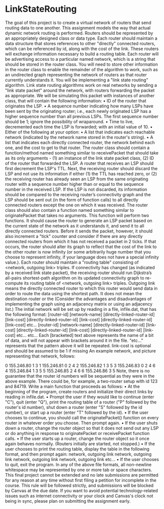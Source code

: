 # LinkStateRouting

The goal of this project is to create a virtual network of routers that send routing data to one another. This assignment models the way that actual dynamic network routing is performed.
Routers should be represented by an appropriately designed class or data type. Each router should maintain a data structure that stores references to other "directly" connected routers, which can be referenced by id, along with the cost of the link. These routers will exchange information necessary to build a routing table. Each router will be advertising access to a particular named network, which is a string that should be stored in the router class. You will need to store other information in the router class to enable the remainder of the algorithm to work, such as an undirected graph representing the network of routers as that router currently understands it.
You will be implementing a "link state routing" algorithm. Link state routing algorithms work on real networks by sending a "link state packet" around the network, with routers forwarding the packet as appropriate. We will be simulating this packet with instances of another class, that will contain the following information:
•	ID of the router that originates the LSP.
•	A sequence number indicating how many LSPs have been sent by the originating router; i.e., each newly originated LSP has a higher sequence number than all previous LSPs. The first sequence number should be 1; ignore the possibility of wraparound.
•	Time to live, decremented each time the LSP is forwarded; with an initial value of 10.
•	Either of the following at your option:
•	A list that indicates each reachable network (indicated by the network name stored in the router's string).
•	A list that indicates each directly connected router, the network behind each one, and the cost to get to that router.
The router class should contain a function/method named something similar to receivePacket that should take as its only arguments - (1) an instance of the link state packet class, (2) ID of the router that forwarded the LSP. A router that receives an LSP should first decrement the LSP's TTL. Next, the receiving router should discard the LSP and not use its information if either (1) the TTL has reached zero, or (2) the receiving router has already seen an LSP from the same originating router with a sequence number higher than or equal to the sequence number in the received LSP. If the LSP is not discarded, its information should be compared to the receiving router’s connectivity graph and the LSP should be sent out (in the form of function calls) to all directly connected routers except the one on which it was received.
The router class should also contain a function named something similar to originatePacket that takes no arguments. This function will perform two functions. It should cause the router to generate an LSP packet based on the current state of the network as it understands it, and send it to all directly connected routers. Before it sends the packet, however, it should also increment a "tick" counter and consider if there are any directly connected routers from which it has not received a packet in 2 ticks. If that occurs, the router should alter its graph to reflect that the cost of the link to the other router is now infinity (or some arbitrarily huge number that you choose to represent infinity, if your language does not have a special infinity value.).
Each router should maintain a "routing table" consisting of <network, outgoing link> triples. If connectivity has changed (as indicated by a received link state packet), the receiving router should run Dijkstra’s all-pairs shortest-path algorithm on its updated connectivity graph to re-compute its routing table of <network, outgoing link> triples. Outgoing link means the directly connected router to which this router would send data in order to route the data using the shortest path. It does not mean the destination router or the (Consider the advantages and disadvantages of implementing the graph using an adjacency matrix or using an adjacency list.)
The initial network will be set up by reading in a file, infile.dat, that has the following format:
[router-id] [network-name]
 [directly-linked-router-id] [link-cost]
 [directly-linked-router-id] [link-cost]
 [directly-linked-router-id] [link-cost]
 etc...
[router-id] [network-name]
 [directly-linked-router-id] [link-cost]
 [directly-linked-router-id] [link-cost]
 [directly-linked-router-id] [link-cost]
 etc...
etc...
Each [bracketed] text above represents the name of a bit of data, and will not appear with brackets around it in the file. "etc..." represents that the pattern above it will be repeated. link-cost is optional and should be assumed to be 1 if missing
An example network, and picture representing that network, follows:
 
0 155.246.80
 1
 3
1 155.246.81
 0
 2
 4
2 155.246.82
 1
 3
 5
3 155.246.83
 0
 2
 4
 6
4 155.246.84
 1
 3
 5
5 155.246.85
 2
 4
 6 
6 155.246.86
 3
 5
Note, there is no guarantee that the router id numbers will be sequential as they were in the above example. There could be, for example, a two-router setup with id 123 and 84719.
Write a main function that proceeds as follows:
•	At the beginning of the program, create routers and initialize their direct links by reading in infile.dat.
•	Prompt the user if they would like to continue (enter "C"), quit (enter "Q"), print the routing table of a router ("P" followed by the router's id number), shut down a router (enter "S" followed by the id number), or start up a router (enter "T" followed by the id).
•	If the user chooses to continue, you should call the originatePacket() function on every router in whatever order you choose. Then prompt again.
•	If the user shuts down a router, change the router object so that it does not send out any LSP or do anything in response to originatePacket or receivePacket function calls.
•	If the user starts up a router, change the router object so it once again behaves normally. (Routers initially are started, not stopped.)
•	If the user chooses to print the routing table, display the table in the following format, and then prompt again:
network, outgoing link
network, outgoing link
network, outgoing link
network, outgoing link
etc...
•	If the user chooses to quit, exit the program.
In any of the above file formats, all non-newline whitespace may be represented by one or more tab or space characters.
This final project cannot be extended and no late submissions are permitted for any reason at any time without first filing a petition for incomplete in the course. This rule will be followed strictly, and submissions will be blocked by Canvas at the due date. If you want to avoid potential technology-related issues such as internet connectivity or your clock and Canvas's clock not being in sync, please plan on submitting the assignment early.
